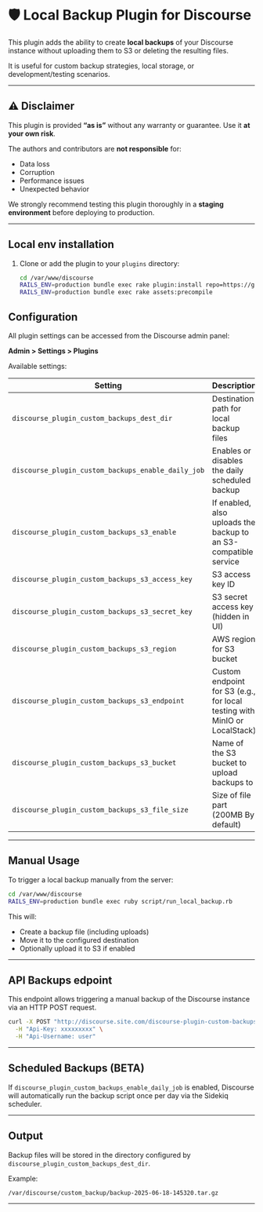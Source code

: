 # 🛡️ Local Backup Plugin for Discourse

This plugin adds the ability to create **local backups** of your Discourse instance without uploading them to S3 or deleting the resulting files.

It is useful for custom backup strategies, local storage, or development/testing scenarios.

---

## ⚠️ Disclaimer

This plugin is provided **“as is”** without any warranty or guarantee. Use it **at your own risk**.

The authors and contributors are **not responsible** for:
- Data loss
- Corruption
- Performance issues
- Unexpected behavior

We strongly recommend testing this plugin thoroughly in a **staging environment** before deploying to production.

---

## Local env installation

1. Clone or add the plugin to your `plugins` directory:
   ```bash
   cd /var/www/discourse
   RAILS_ENV=production bundle exec rake plugin:install repo=https://github.com/Marfeel/discourse-plugin-custom-backups
   RAILS_ENV=production bundle exec rake assets:precompile
   ```

## Configuration

All plugin settings can be accessed from the Discourse admin panel:

**Admin > Settings > Plugins**

Available settings:

| Setting                       | Description                                                                 |
|------------------------------|-----------------------------------------------------------------------------|
| `discourse_plugin_custom_backups_dest_dir`          | Destination path for local backup files                                     |
| `discourse_plugin_custom_backups_enable_daily_job`  | Enables or disables the daily scheduled backup                              |
| `discourse_plugin_custom_backups_s3_enable`         | If enabled, also uploads the backup to an S3-compatible service             |
| `discourse_plugin_custom_backups_s3_access_key`     | S3 access key ID                                                            |
| `discourse_plugin_custom_backups_s3_secret_key`     | S3 secret access key (hidden in UI)                                        |
| `discourse_plugin_custom_backups_s3_region`         | AWS region for S3 bucket                                                    |
| `discourse_plugin_custom_backups_s3_endpoint`       | Custom endpoint for S3 (e.g., for local testing with MinIO or LocalStack)   |
| `discourse_plugin_custom_backups_s3_bucket`         | Name of the S3 bucket to upload backups to                                  |
| `discourse_plugin_custom_backups_s3_file_size`      | Size of file part (200MB By default)                                        |

---

## Manual Usage

To trigger a local backup manually from the server:

```bash
cd /var/www/discourse
RAILS_ENV=production bundle exec ruby script/run_local_backup.rb
```

This will:
- Create a backup file (including uploads)
- Move it to the configured destination
- Optionally upload it to S3 if enabled

---

## API Backups edpoint

This endpoint allows triggering a manual backup of the Discourse instance via an HTTP POST request.

```bash
curl -X POST "http://discourse.site.com/discourse-plugin-custom-backups/run" \
  -H "Api-Key: xxxxxxxxx" \
  -H "Api-Username: user"
```

---

## Scheduled Backups (BETA)

If `discourse_plugin_custom_backups_enable_daily_job` is enabled, Discourse will automatically run the backup script once per day via the Sidekiq scheduler.

---

## Output

Backup files will be stored in the directory configured by `discourse_plugin_custom_backups_dest_dir`.

Example:
```
/var/discourse/custom_backup/backup-2025-06-18-145320.tar.gz
```

---
